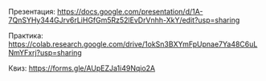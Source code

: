 Презентация: https://docs.google.com/presentation/d/1A-7QnSYHy344GJrv6rLiHGfGm5Rz52lEvDrVnhh-XkY/edit?usp=sharing 

Практика: https://colab.research.google.com/drive/1okSn3BXYmFpUpnae7Ya48C6uLNmYFxrj?usp=sharing 

Квиз: https://forms.gle/AUpEZJa1i49Nqio2A 

